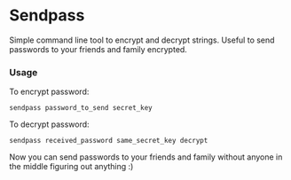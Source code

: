 # Sendpass

Simple command line tool to encrypt and decrypt strings. Useful to send passwords to your friends and family encrypted.

### Usage

To encrypt password:

```
sendpass password_to_send secret_key
```

To decrypt password:

```
sendpass received_password same_secret_key decrypt
```

Now you can send passwords to your friends and family without anyone in the middle figuring out anything :)
